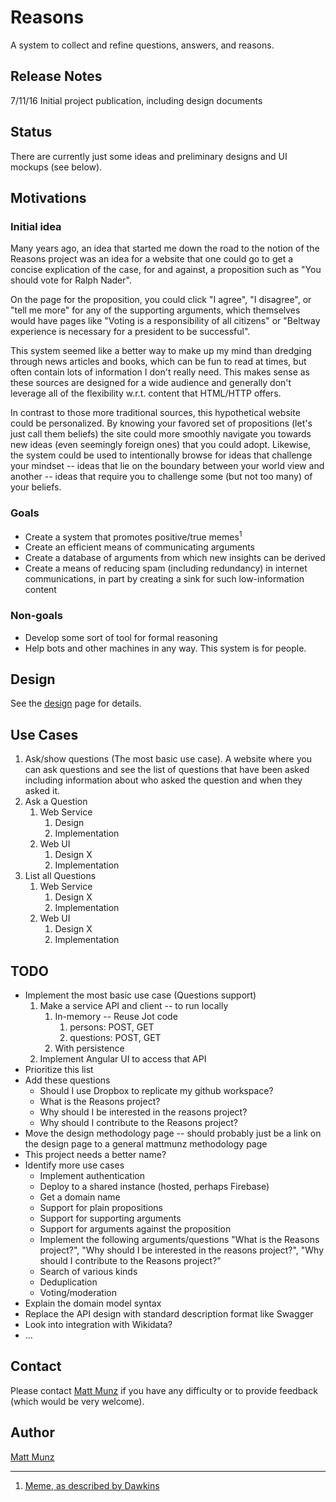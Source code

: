 # Reasons

A system to collect and refine questions, answers, and reasons.

## Release Notes

7/11/16 Initial project publication, including design documents 

## Status

There are currently just some ideas and preliminary designs and UI mockups (see below).

## Motivations

### Initial idea

Many years ago, an idea that started me down the road to the notion of the Reasons project was an idea for a website that one could go to get a concise explication of the case, for and against, a 
proposition such as "You should vote for Ralph Nader". 

On the page for the proposition, you could click "I agree", "I disagree", or "tell me more" for any of the supporting arguments, which themselves would have pages like 
"Voting is a responsibility of all citizens" or "Beltway experience is necessary for a 
president to be successful".     

This system seemed like a better way to make up my mind than dredging through news articles and 
books, which can be fun to read at times, but often contain lots of information I don't 
really need. This makes sense as these sources are designed for a wide audience and generally don't leverage all of the flexibility w.r.t. content that HTML/HTTP offers.

In contrast to those more traditional sources, this hypothetical website could be personalized. By knowing your favored set of propositions (let's just call them beliefs) the site could more smoothly navigate you towards new ideas (even seemingly foreign ones) that you could adopt. Likewise, the system could be used to intentionally browse for ideas that challenge your mindset -- ideas that lie on the boundary between your world view and another -- ideas that require you to challenge some (but not too many) of your beliefs.     

### Goals

* Create a system that promotes positive/true memes<sup>1</sup>
* Create an efficient means of communicating arguments
* Create a database of arguments from which new insights can be derived
* Create a means of reducing spam (including redundancy) in internet communications, in part 
  by creating a sink for such low-information content
  
### Non-goals

* Develop some sort of tool for formal reasoning
* Help bots and other machines in any way. This system is for people.  

## Design

See the [design](documentation/Design.md) page for details.

## Use Cases

1. Ask/show questions (The most basic use case). A website where you can ask questions and see the list of questions that have been asked including information about who asked the question and when they asked it.
  1. Ask a Question
     1. Web Service
         1. Design 
         2. Implementation   
     2. Web UI
         1. Design X
         2. Implementation
  2. List all Questions
     1. Web Service
         1. Design X
         2. Implementation  
     2. Web UI
         1. Design X
         2. Implementation

## TODO 

* Implement the most basic use case (Questions support)
  1. Make a service API and client -- to run locally
     1. In-memory -- Reuse Jot code
        1. persons: POST, GET
        2. questions: POST, GET
     2. With persistence 
  2. Implement Angular UI to access that API  
* Prioritize this list
* Add these questions
  * Should I use Dropbox to replicate my github workspace?
  * What is the Reasons project?
  * Why should I be interested in the reasons project?
  * Why should I contribute to the Reasons project?
* Move the design methodology page -- should probably just be a link on the design page to a general mattmunz methodology page
* This project needs a better name?
* Identify more use cases
  * Implement authentication
  * Deploy to a shared instance (hosted, perhaps Firebase)
  * Get a domain name  
  * Support for plain propositions
  * Support for supporting arguments
  * Support for arguments against the proposition
  * Implement the following arguments/questions "What is the Reasons project?", 
    "Why should I be interested in the reasons project?", "Why should I contribute to the Reasons project?"
  * Search of various kinds
  * Deduplication
  * Voting/moderation 
* Explain the domain model syntax
* Replace the API design with standard description format like Swagger
* Look into integration with Wikidata?
* ... 

## Contact

Please contact [Matt Munz](https://github.com/mattmunz) if you have any difficulty or 
to provide feedback (which would be very welcome).

## Author

[Matt Munz](https://github.com/mattmunz)

------------------------

1) [Meme, as described by Dawkins](https://en.wikipedia.org/wiki/Meme)
